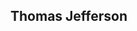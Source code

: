 <!-- Cabeçalhos -->

## Thomas Jefferson 

<!--
**ThomasReisDev/ThomasReisDev** is a ✨ _special_ ✨ repository because its `README.md` (this file) appears on your GitHub profile.

Here are some ideas to get you started:

- Faculdade 
- Tempo na area
- Meu foco 
- Um pouco sobre minha historia na programação 
